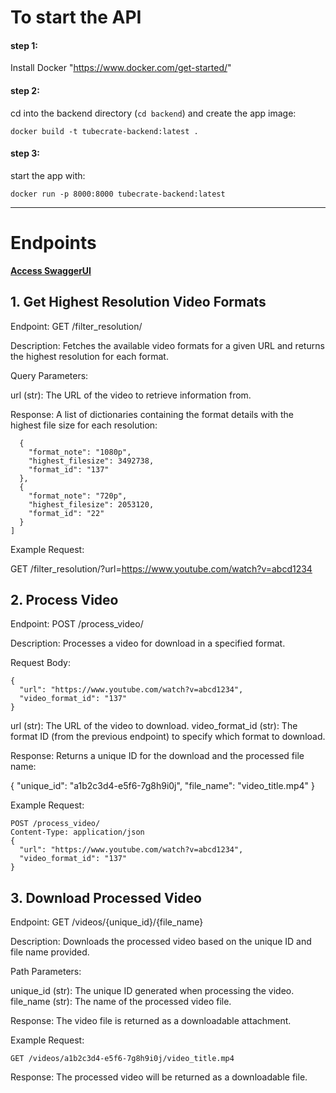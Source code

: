 # To start the API

#### step 1:
Install Docker "https://www.docker.com/get-started/"

#### step 2:
cd into the backend directory (```cd backend```) and create the app image:

```docker build -t tubecrate-backend:latest .```

#### step 3:
start the app with:

```docker run -p 8000:8000 tubecrate-backend:latest```
____________________________________________________________________________________________________________________


# Endpoints

[__Access SwaggerUI__](http://0.0.0.0:8000/docs#/)

## 1. Get Highest Resolution Video Formats

Endpoint: GET /filter_resolution/

Description:
Fetches the available video formats for a given URL and returns the highest resolution for each format.

Query Parameters:

url (str): The URL of the video to retrieve information from.

Response: A list of dictionaries containing the format details with the highest file size for each resolution:

```[
  {
    "format_note": "1080p",
    "highest_filesize": 3492738,
    "format_id": "137"
  },
  {
    "format_note": "720p",
    "highest_filesize": 2053120,
    "format_id": "22"
  }
]
```
Example Request:

GET /filter_resolution/?url=https://www.youtube.com/watch?v=abcd1234

## 2. Process Video

Endpoint: POST /process_video/

Description:
Processes a video for download in a specified format.

Request Body:
```
{
  "url": "https://www.youtube.com/watch?v=abcd1234",
  "video_format_id": "137"
}
```
url (str): The URL of the video to download.
video_format_id (str): The format ID (from the previous endpoint) to specify which format to download.

Response: Returns a unique ID for the download and the processed file name:

{
  "unique_id": "a1b2c3d4-e5f6-7g8h9i0j",
  "file_name": "video_title.mp4"
}

Example Request:

```
POST /process_video/ 
Content-Type: application/json
{
  "url": "https://www.youtube.com/watch?v=abcd1234",
  "video_format_id": "137"
}
```
## 3. Download Processed Video

Endpoint: GET /videos/{unique_id}/{file_name}

Description:
Downloads the processed video based on the unique ID and file name provided.

Path Parameters:

unique_id (str): The unique ID generated when processing the video.
file_name (str): The name of the processed video file.

Response: The video file is returned as a downloadable attachment.

Example Request:

```GET /videos/a1b2c3d4-e5f6-7g8h9i0j/video_title.mp4```

Response: The processed video will be returned as a downloadable file.
